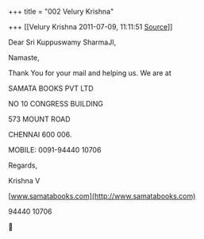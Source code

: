 +++
title = "002 Velury Krishna"

+++
[[Velury Krishna	2011-07-09, 11:11:51 [Source](https://groups.google.com/g/samskrita/c/Z6Ktji0S67U)]]



Dear Sri Kuppuswamy SharmaJI,

Namaste,

Thank You for your mail and helping us. We are at

SAMATA BOOKS PVT LTD

NO 10 CONGRESS BUILDING

573 MOUNT ROAD

CHENNAI 600 006.

MOBILE: 0091-94440 10706

  

Regards,

Krishna V

[www.samatabooks.com](http://www.samatabooks.com)

94440 10706



